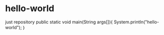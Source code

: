 # hello-world
just repository
public static void main(String args[]){
  System.println("hello-world");
｝  
